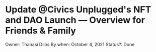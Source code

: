 # Update @Civics Unplugged's NFT and DAO Launch — Overview for Friends & Family

Owner: Thanasi Dilos
By when: October 4, 2021
Status?: Done